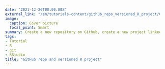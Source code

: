 ```yaml
---
date: "2021-12-20T00:00:00Z"
external_link: "/en/tutorials-content/github_repo_versioned_R_project/Create_github_repo_and_a_versioned_R_project.pdf"
image:
  caption: Cover picture
  focal_point: Smart
summary: Create a new repository on Github, create a new project linked to this Github repo, and version new scripts with that setup
tags:
- Tutorial
- R
- git
- RStudio
title: "GitHub repo and versioned R project"
---
```



